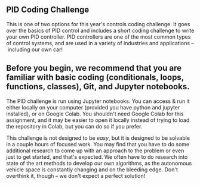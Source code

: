 PID Coding Challenge
---
This is one of two options for this year's controls coding challenge. It goes over the basics of PID control and includes a short coding challenge to write your
own PID controller. PID controllers are one of the most common types of control systems, and are used in a variety of industries and applications – including our 
own car!

Before you begin, we recommend that you are familiar with basic coding (conditionals, loops, functions, classes), Git, and Jupyter notebooks.
---
The PID challenge is run using Jupyter notebooks. You can access & run it either locally on your computer (provided you have python and jupyter installed), or on Google Colab. You shouldn't need Google Colab for this assignment, and it may be easier to open it locally instead of trying to load the repository in Colab, but you can do so if you prefer.

This challenge is not designed to be _easy_, but it is designed to be solvable in a couple hours of focused work. You 
may find that you have to do some additional research to come up with an approach to the problem or even just to get 
started, and that's expected. We often have to do research into state of the art methods
to develop our own algorithms, as the autonomous vehicle space is constantly changing and on 
the bleeding edge. Don't overthink it, though – we don't expect a perfect solution! 

